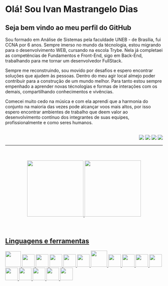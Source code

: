 # Olá! Sou Ivan Mastrangelo Dias
## Seja bem vindo ao meu perfil do GitHub

Sou formado em Análise de Sistemas pela faculdade UNEB - de Brasília, fui CCNA por 6 anos. Sempre imerso no mundo da técnologia, estou migrando para o desenvolvimento WEB, cursando na escola Trybe. Nela já completaei as competências de Fundamentos e Front-End, sigo em Back-End, trabalhando para me tornar um desenvolvedor FullStack.

Sempre me reconstruindo, sou movido por desafios e espero encontrar soluções que ajudem às pessoas. Dentro do meu agir local almejo poder contribuir para a construção de um mundo melhor. Para tanto estou sempre empenhado a aprender novas técnologias e formas de interações com os demais, compartilhando conhecimentos e vivências.

Comecei muito cedo na música e com ela aprendi que a harmonia do conjunto na maioria das vezes pode alcançar voos mais altos, por isso espero encontrar ambientes de trabalho que deem valor ao desenvolvimento contínuo dos integrantes de suas equipes, profissionalmente e como seres humanos. 
<br/>
<br/>
<div align=right>
<a href="https://www.linkedin.com/in/ivan-mastrangelo-dias/" target="_blank"><img src="https://img.shields.io/badge/-LinkedIn-%230077B5?style=for-the-badge&logo=linkedin&logoColor=white" target="_blank"></a> 
<a href="https://instagram.com/masttrangelodias" target="_blank"><img src="https://img.shields.io/badge/-Instagram-%23E4405F?style=for-the-badge&logo=instagram&logoColor=white" target="_blank"></a>
<a href="https://twitter.com/MastrangeloDias" target="_blank"><img src="https://img.shields.io/badge/twitter-%231DA1F2.svg?&style=for-the-badge&logo=twitter&logoColor=white" target="_blank"></a>
<a href = "mailto:contato@masttrangello"><img src="https://img.shields.io/badge/Gmail-D14836?style=for-the-badge&logo=gmail&logoColor=white" target="_blank"></a>
</div>  

---
<br/>
<br/>
<div align=center>  
  
<a href="https://github.com/Ivan-Mastrangelo">
<img height="180em" src="https://github-readme-stats.vercel.app/api?username=Ivan-Mastrangelo&show_icons=true&theme=tokyonight&include_all_commits=true&count_private=true"/>
<img height="180em" src="https://github-readme-stats.vercel.app/api/top-langs/?username=Ivan-Mastrangelo&layout=compact&langs_count=7&theme=tokyonight"/>
</div>  
<br/>
<br/>  
  
## Linguagens e ferramentas  

<img src="https://cdn.jsdelivr.net/gh/devicons/devicon/icons/git/git-original-wordmark.svg" width=50px /> <img src="https://cdn.jsdelivr.net/gh/devicons/devicon/icons/html5/html5-original.svg" width=40px /> <img src="https://cdn.jsdelivr.net/gh/devicons/devicon/icons/css3/css3-original.svg" width=40px />  <img src="https://cdn.jsdelivr.net/gh/devicons/devicon/icons/javascript/javascript-original.svg" width=40px /> <img src="https://cdn.jsdelivr.net/gh/devicons/devicon/icons/react/react-original.svg" width=40px /> <img src="https://cdn.jsdelivr.net/gh/devicons/devicon/icons/redux/redux-original.svg" width=40px /> <img src="https://cdn.jsdelivr.net/gh/devicons/devicon/icons/docker/docker-original.svg" width=52px /> <img src="https://cdn.jsdelivr.net/gh/devicons/devicon/icons/mysql/mysql-original.svg" width=40px /> <img src="https://cdn.jsdelivr.net/gh/devicons/devicon/icons/nodejs/nodejs-original.svg" width=40px /> <img src="https://cdn.jsdelivr.net/gh/devicons/devicon/icons/jest/jest-plain.svg" width=40px /> <img src="https://cdn.jsdelivr.net/gh/devicons/devicon/icons/mocha/mocha-plain.svg" width=40px /> <img src="https://cdn.jsdelivr.net/gh/devicons/devicon/icons/sequelize/sequelize-original.svg" width=40px /> <img src="https://cdn.jsdelivr.net/gh/devicons/devicon/icons/npm/npm-original-wordmark.svg" width=40px /> <img src="https://cdn.jsdelivr.net/gh/devicons/devicon/icons/express/express-original.svg" width=40px /> <img src="https://cdn.jsdelivr.net/gh/devicons/devicon/icons/ubuntu/ubuntu-plain.svg" width=40px /> <img src="https://cdn.jsdelivr.net/gh/devicons/devicon/icons/vscode/vscode-original.svg" width=40px />
          
          
          
          
          
          







